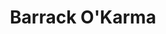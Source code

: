 ---
title:          Barrack O'Karma
genre:          modern
chinesetitle:   金宵大廈
previoustitle:  Golden Building
episodes:       10
producer:       Yip Chun-Fai
broadcaststart: 2019-09-16
broadcastend:   2019-10-13
website:        http://programme.tvb.com/drama/barrackokarma0001
starring:       <mark>Selena Lee</mark>, Joel Chan
synopsis:       By chance, SIU KWAN-WAI <small>(Joel Chan)</small> became the security guard for Golden Building. In this building with an old physical appearance, people of all kinds, and widely-known ghost rumours, Joel encounters a cool and beautiful air stewardess, YEUNG CIN-WAH <small>(Selena Li)</small>. He is shocked to see CIN-WAH, who looks exactly like the qipao-wearing girl in his dreams! He naturally wants to get closer to Selena and learn about about his connection to her. Their relationship gradually grows.<br><br>At the same time, there are many stories happening within the building, like the weird young woman who pushes around a sealed stroller, the single mother whose son goes mysterious missing, the pretty female accountant whose sexual fortunes take a turn, the male homebody who is addicted to peeping on teenage girls, and the odd bookstore owner. Each seems unable to escape their own fate. Meanwhile, strange things keep occurring. As KWAN-WAI investigates, he finds out that he and CIN-WAH did not come to this building coincidentally. They are inextricably linked to the building itself. KWAN-WAI and CIN-WAH's complicated relationship today can be traced back to a love affair that happened in the building in the 1960s. Destiny guided KWAN-WAI to the Golden Building…

fullname:       Yeung Yuk-Wah (Coco)<br>Jeung Wong (Alex)
age:			
identity:       Air stewardess
appearance:     1-20
---